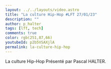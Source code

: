 ```yaml
---
layout: ../../layouts/video.astro
title: "La culture Hip-Hop #LFT 27/01/23"
description: ""
author: p_halter
tags: [lft, tech]
comments: true
color: rgb(251,87,66)
youtubeId: p2b5VSAXjlA
permalink: la-culture-hip-hop
---
```


La culture Hip-Hop
Présenté par Pascal HALTER.
